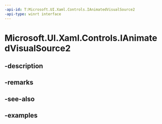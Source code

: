 ```yaml
---
-api-id: T:Microsoft.UI.Xaml.Controls.IAnimatedVisualSource2
-api-type: winrt interface
---
```


# Microsoft.UI.Xaml.Controls.IAnimatedVisualSource2

<!--
public interface IAnimatedVisualSource2 : Microsoft.UI.Xaml.Controls.IAnimatedVisualSource
-->


## -description

## -remarks

## -see-also

## -examples


